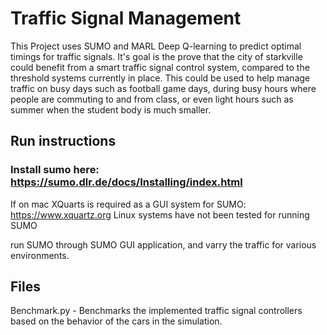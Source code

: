 # Traffic Signal Management

This Project uses SUMO and MARL Deep Q-learning to predict optimal timings for traffic signals. It's goal is the prove that the city of starkville could benefit from a smart traffic signal control system, compared to the threshold systems currently in place. This could be used to help manage traffic on busy days such as football game days, during busy hours where people are commuting to and from class, or even light hours such as summer when the student body is much smaller. 

## Run instructions

### Install sumo here: https://sumo.dlr.de/docs/Installing/index.html

If on mac XQuarts is required as a GUI system for SUMO: https://www.xquartz.org
Linux systems have not been tested for running SUMO

run SUMO through SUMO GUI application, and varry the traffic for various environments.

## Files

Benchmark.py - Benchmarks the implemented traffic signal controllers based on the behavior of the cars in the simulation. 
